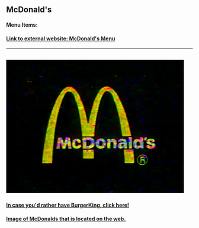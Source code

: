 ## McDonald's

#### Menu Items:
#### [Link to external website: McDonald's Menu](https://www.mcdonalds.com/us/en-us/full-menu.html)
---------------------------------------------------------------------------------------------------

![](image/mc.gif)
-----------------

#### [In case you'd rather have BurgerKing, click here!](https://github.com/krosswick/Markdown/blob/master/burgerking.md)

#### [Image of McDonalds that is located on the web.](https://www.reachmee.com/wp-content/uploads/2014/08/mcdonalds-portfolio.png)
